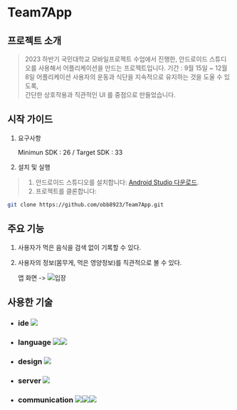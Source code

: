 # Team7App

## 프로젝트 소개
>2023 하반기 국민대학교 모바일프로젝트 수업에서 진행한,
>안드로이드 스튜디오를 사용해서 어플리케이션을 만드는 프로젝트입니다.
>기간 : 9월 15일 ~ 12월 8일
>어플리케이션 사용자의 운동과 식단을 지속적으로 유지하는 것을 도울 수 있도록,   
>간단한 상호작용과 직관적인 UI 를 중점으로 만들었습니다.

## 시작 가이드
1. 요구사항
   
   Minimun SDK : 26 / Target SDK : 33
2. 설치 및 실행
> 1. 안드로이드 스튜디오를 설치합니다: [Android Studio 다운로드](https://developer.android.com/studio).
> 2. 프로젝트를 클론합니다:

   ```bash
   git clone https://github.com/obb8923/Team7App.git
   ```

## 주요 기능
1. 사용자가 먹은 음식을 검색 없이 기록할 수 있다.
2. 사용자의 정보(몸무게, 먹은 영양정보)를 직관적으로 볼 수 있다.

   앱 화면 ->
   ![입장](https://github.com/obb8923/Team7App/assets/59199893/ede9058a-1a19-45e1-9471-80c5a8f02255)
  




## 사용한 기술
* ### ide   <img src="https://img.shields.io/badge/android studio-3DDC84?style=for-the-badge&logo=androidstudio&logoColor=white">
* ### language   <img src="https://img.shields.io/badge/kotlin-7F52FF?style=for-the-badge&logo=kotlin&logoColor=white"><img src="https://img.shields.io/badge/java-007396?style=for-the-badge&logo=java&logoColor=white">
* ### design   <img src="https://img.shields.io/badge/figma-F24E1E?style=for-the-badge&logo=figma&logoColor=white">
* ### server   <img src="https://img.shields.io/badge/firebase-FFCA28?style=for-the-badge&logo=firebase&logoColor=white">
* ### communication   <img src="https://img.shields.io/badge/github-181717?style=for-the-badge&logo=github&logoColor=white"><img src="https://img.shields.io/badge/git-F05032?style=for-the-badge&logo=git&logoColor=white"><img src="https://img.shields.io/badge/notion-000000?style=for-the-badge&logo=notion&logoColor=white">
